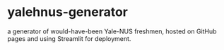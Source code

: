 # yalehnus-generator
a generator of would-have-been Yale-NUS freshmen, hosted on GitHub pages and using Streamlit for deployment.
